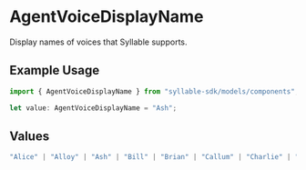 # AgentVoiceDisplayName

Display names of voices that Syllable supports.

## Example Usage

```typescript
import { AgentVoiceDisplayName } from "syllable-sdk/models/components";

let value: AgentVoiceDisplayName = "Ash";
```

## Values

```typescript
"Alice" | "Alloy" | "Ash" | "Bill" | "Brian" | "Callum" | "Charlie" | "Charlotte" | "Chris" | "cmn-TW-Wavenet-A" | "Coral" | "Daniel" | "Echo" | "en-US-Neural2-D" | "en-US-Neural2-F" | "en-US-Neural2-J" | "en-US-Studio-O" | "Eric" | "es-US-Neural2-A" | "es-US-Neural2-B" | "Fable" | "George" | "Jessica" | "ko-KR-Neural2-A" | "Laura" | "Liam" | "Lily" | "Matilda" | "Nova" | "Onyx" | "River" | "Roger" | "Sarah" | "Sage" | "Shimmer" | "vi-VN-Neural2-A" | "Will" | "yue-HK-Standard-C"
```